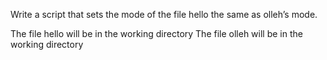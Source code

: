  Write a script that sets the mode of the file hello the same as olleh’s mode.

The file hello will be in the working directory
The file olleh will be in the working directory
